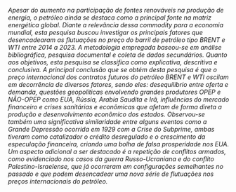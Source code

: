 *Apesar do aumento na participação de fontes renováveis na produção de energia, o 
petróleo ainda se destaca como a principal fonte na matriz energética global. Diante a 
relevância dessa commodity para a economia mundial, esta pesquisa buscou 
investigar os principais fatores que desencadearam as flutuações no preço do barril 
de petróleo tipo BRENT e WTI entre 2014 a 2023. A metodologia empregada baseou-se 
em análise bibliográfica, pesquisa documental e coleta de dados secundários.
Quanto aos objetivos, esta pesquisa se classifica como explicativa, descritiva e 
conclusiva. A principal conclusão que se obtém desta pesquisa é que o preço 
internacional dos contratos futuros do petróleo BRENT e WTI oscilam em decorrência 
de diversos fatores, sendo eles: desequilíbrio entre oferta e demanda, questões 
geopolíticas envolvendo grandes produtores OPEP e NÃO-OPEP como EUA, Rússia, 
Arabia Saudita e Irã, influências do mercado financeiro e crises sanitárias e 
econômicas que afetam de forma direta a produção e desenvolvimento econômico 
dos estados. Observou-se também uma significativa similaridade entre alguns eventos 
como a Grande Depressão ocorrida em 1929 com a Crise do Subprime, ambas 
tiveram como catalizador o crédito desregulado e o crescimento da especulação 
financeira, criando uma bolha de falsa prosperidade nos EUA. Um aspecto adicional 
a ser destacado é a repetição de conflitos armados, como evidenciado nos casos da 
guerra Russo-Ucraniana e do conflito Palestino-Israelense, que já ocorreram em 
configurações semelhantes no passado e que podem desencadear uma nova série 
de flutuações nos preços internacionais do petróleo.*
